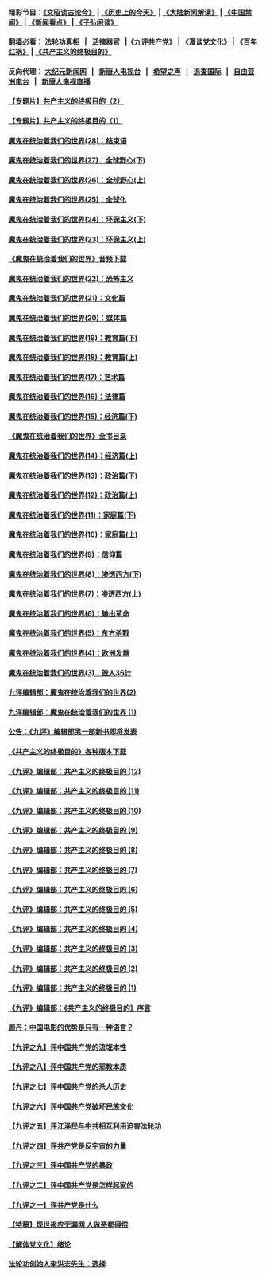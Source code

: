 #### 精彩节目：[《文昭谈古论今》](http://155.138.205.71/wenzhao) | [《历史上的今天》](http://155.138.205.71/today-in-history) | [《大陆新闻解读》](http://155.138.205.71/ntdtv-comedy) | [《中国禁闻》](http://155.138.205.71/ntdtv-news) | [《新闻看点》](http://155.138.205.71/news-insight) | [《子弘闲谈》](http://155.138.205.71/zihongxiantan/) 

 #### 翻墙必看： [法轮功真相](http://155.138.205.71:10000/videos/truth.html) &nbsp;&nbsp;|&nbsp;&nbsp; [活摘器官](http://155.138.205.71:10000/videos/res/Organs/) &nbsp;&nbsp;|[《九评共产党》](http://155.138.205.71:10000/videos/jiuping) | [《漫谈党文化》](http://155.138.205.71:10000/videos/mtdwh) | [《百年红祸》](http://155.138.205.71:10000/videos/bnhh) | [《共产主义的终极目的》](http://155.138.205.71:10000/videos/res/zjmd) 

 #### 反向代理： [大纪元新闻网](http://155.138.205.71:10080/) &nbsp;&nbsp;|&nbsp;&nbsp; [新唐人电视台](http://155.138.205.71:8000/) &nbsp;&nbsp;|&nbsp;&nbsp; [希望之声](http://155.138.205.71:8200/) &nbsp;&nbsp;|&nbsp;&nbsp; [追查国际](http://155.138.205.71:10010/) &nbsp;&nbsp;|&nbsp;&nbsp; [自由亚洲电台](http://155.138.205.71:9800/) &nbsp;&nbsp;|&nbsp;&nbsp; [新唐人电视直播](http://155.138.205.71/) 

#### [【专题片】共产主义的终极目的（2）](../pages/nsc422/n11061941.md?t=03031237) 

#### [【专题片】共产主义的终极目的（1）](../pages/nsc422/n11047728.md?t=03031237) 

#### [魔鬼在统治着我们的世界(28)：结束语](../pages/nsc422/n10936246.md?t=03031237) 

#### [魔鬼在统治着我们的世界(27)：全球野心(下)](../pages/nsc422/n10928319.md?t=03031237) 

#### [魔鬼在统治着我们的世界(26)：全球野心(上)](../pages/nsc422/n10900318.md?t=03031237) 

#### [魔鬼在统治着我们的世界(25)：全球化](../pages/nsc422/n10788205.md?t=03031237) 

#### [魔鬼在统治着我们的世界(24)：环保主义(下)](../pages/nsc422/n10695307.md?t=03031237) 

#### [魔鬼在统治着我们的世界(23)：环保主义(上)](../pages/nsc422/n10688613.md?t=03031237) 

#### [《魔鬼在统治着我们的世界》音频下载](../pages/nsc422/n10635553.md?t=03031237) 

#### [魔鬼在统治着我们的世界(22)：恐怖主义](../pages/nsc422/n10614727.md?t=03031237) 

#### [魔鬼在统治着我们的世界(21)：文化篇](../pages/nsc422/n10597706.md?t=03031237) 

#### [魔鬼在统治着我们的世界(20)：媒体篇](../pages/nsc422/n10586579.md?t=03031237) 

#### [魔鬼在统治着我们的世界(19)：教育篇(下)](../pages/nsc422/n10564808.md?t=03031237) 

#### [魔鬼在统治着我们的世界(18)：教育篇(上)](../pages/nsc422/n10526970.md?t=03031237) 

#### [魔鬼在统治着我们的世界(17)：艺术篇](../pages/nsc422/n10499093.md?t=03031237) 

#### [魔鬼在统治着我们的世界(16)：法律篇](../pages/nsc422/n10485969.md?t=03031237) 

#### [魔鬼在统治着我们的世界(15)：经济篇(下)](../pages/nsc422/n10469975.md?t=03031237) 

#### [《魔鬼在统治着我们的世界》全书目录](../pages/nsc422/n10464261.md?t=03031237) 

#### [魔鬼在统治着我们的世界(14)：经济篇(上)](../pages/nsc422/n10457370.md?t=03031237) 

#### [魔鬼在统治着我们的世界(13)：政治篇(下)](../pages/nsc422/n10448270.md?t=03031237) 

#### [魔鬼在统治着我们的世界(12)：政治篇(上)](../pages/nsc422/n10444576.md?t=03031237) 

#### [魔鬼在统治着我们的世界(11)：家庭篇(下)](../pages/nsc422/n10440961.md?t=03031237) 

#### [魔鬼在统治着我们的世界(10)：家庭篇(上)](../pages/nsc422/n10435448.md?t=03031237) 

#### [魔鬼在统治着我们的世界(9)：信仰篇](../pages/nsc422/n10432159.md?t=03031237) 

#### [魔鬼在统治着我们的世界(8)：渗透西方(下)](../pages/nsc422/n10429603.md?t=03031237) 

#### [魔鬼在统治着我们的世界(7)：渗透西方(上)](../pages/nsc422/n10426013.md?t=03031237) 

#### [魔鬼在统治着我们的世界(6)：输出革命](../pages/nsc422/n10421536.md?t=03031237) 

#### [魔鬼在统治着我们的世界(5)：东方杀戮](../pages/nsc422/n10417707.md?t=03031237) 

#### [魔鬼在统治着我们的世界(4)：欧洲发端](../pages/nsc422/n10414890.md?t=03031237) 

#### [魔鬼在统治着我们的世界(3)：毁人36计](../pages/nsc422/n10411583.md?t=03031237) 

#### [九评编辑部：魔鬼在统治着我们的世界(2)](../pages/nsc422/n10410036.md?t=03031237) 

#### [九评编辑部：魔鬼在统治着我们的世界 (1)](../pages/nsc422/n10406825.md?t=03031237) 

#### [公告：《九评》编辑部另一部新书即将发表](../pages/nsc422/n10405104.md?t=03031237) 

#### [《共产主义的终极目的》各种版本下载](../pages/nsc422/n10022138.md?t=03031237) 

#### [《九评》编辑部：共产主义的终极目的 (12)](../pages/nsc422/n9933272.md?t=03031237) 

#### [《九评》编辑部：共产主义的终极目的 (11)](../pages/nsc422/n9924973.md?t=03031237) 

#### [《九评》编辑部：共产主义的终极目的 (10)](../pages/nsc422/n9920883.md?t=03031237) 

#### [《九评》编辑部：共产主义的终极目的 (9)](../pages/nsc422/n9916363.md?t=03031237) 

#### [《九评》编辑部：共产主义的终极目的 (8)](../pages/nsc422/n9912488.md?t=03031237) 

#### [《九评》编辑部：共产主义的终极目的 (7)](../pages/nsc422/n9901176.md?t=03031237) 

#### [《九评》编辑部：共产主义的终极目的 (6)](../pages/nsc422/n9899359.md?t=03031237) 

#### [《九评》编辑部：共产主义的终极目的 (5)](../pages/nsc422/n9893174.md?t=03031237) 

#### [《九评》编辑部：共产主义的终极目的 (4)](../pages/nsc422/n9891246.md?t=03031237) 

#### [《九评》编辑部：共产主义的终极目的 (3)](../pages/nsc422/n9879879.md?t=03031237) 

#### [《九评》编辑部：共产主义的终极目的 (2)](../pages/nsc422/n9876205.md?t=03031237) 

#### [《九评》编辑部：共产主义的终极目的 (1)](../pages/nsc422/n9865857.md?t=03031237) 

#### [《九评》编辑部：《共产主义的终极目的》序言](../pages/nsc422/n9862666.md?t=03031237) 

#### [颜丹：中国电影的优势是只有一种语言？](../pages/nsc422/n9583062.md?t=03031237) 

#### [【九评之九】评中国共产党的流氓本性](../pages/nsc422/n737542.md?t=03031237) 

#### [【九评之八】评中国共产党的邪教本质](../pages/nsc422/n735942.md?t=03031237) 

#### [【九评之七】评中国共产党的杀人历史](../pages/nsc422/n733806.md?t=03031237) 

#### [【九评之六】评中国共产党破坏民族文化](../pages/nsc422/n731667.md?t=03031237) 

#### [【九评之五】评江泽民与中共相互利用迫害法轮功](../pages/nsc422/n730058.md?t=03031237) 

#### [【九评之四】评共产党是反宇宙的力量](../pages/nsc422/n727814.md?t=03031237) 

#### [【九评之三】评中国共产党的暴政](../pages/nsc422/n725597.md?t=03031237) 

#### [【九评之二】评中国共产党是怎样起家的](../pages/nsc422/n723946.md?t=03031237) 

#### [【九评之一】评共产党是什么](../pages/nsc422/n722529.md?t=03031237) 

#### [【特稿】现世报应无漏网 人做恶都得偿](../pages/nsc422/n4215167.md?t=03031237) 

#### [【解体党文化】绪论](../pages/nsc422/n1449356.md?t=03031237) 

#### [法轮功创始人李洪志先生：选择](../pages/nsc422/n3580738.md?t=03031237) 


